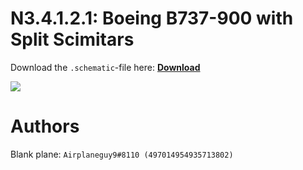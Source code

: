 # N3.4.1.2.1: Boeing B737-900 with Split Scimitars

Download the `.schematic`-file here: **[Download](https://bte-n.github.io/resources/N3/4/1/B739SSW.schematic)**

![](https://bte-n.github.io/resources/N3/4/1/739ssw-boe.png)  

# Authors

Blank plane: `Airplaneguy9#8110 (497014954935713802)`    
